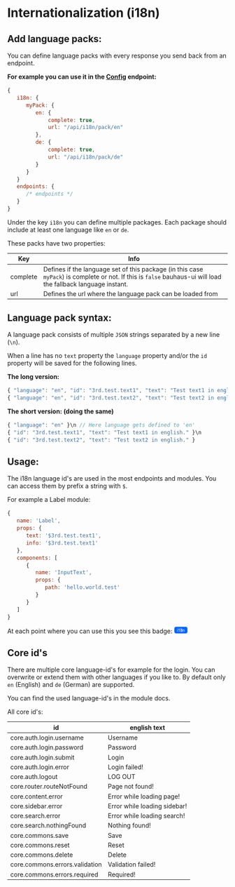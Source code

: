 # Internationalization (i18n)
## Add language packs:
You can define language packs with every response you send back from an endpoint.

**For example you can use it in the [Config](endpoints/Config.md) endpoint:**

```js
{
   i18n: {
      myPack: {
         en: {
             complete: true,
             url: "/api/i18n/pack/en"
         },
         de: {
             complete: true,
             url: "/api/i18n/pack/de"
         }
      }
   }
   endpoints: {
      /* endpoints */
   }
}
```

Under the key `i18n` you can define multiple packages. Each package should include at least one language like `en` or `de`.

These packs have two properties:

Key      | Info
-------- | --------------------------------------------------------------------------------------------------------------------------------------------------------------
complete | Defines if the language set of this package (in this case `myPack`) is complete or not. If this is `false` bauhaus-ui will load the fallback language instant.
url      | Defines the url where the language pack can be loaded from

## Language pack syntax:
A language pack consists of multiple `JSON` strings separated by a new line (`\n`).

When a line has no `text` property the `language` property and/or the `id` property will be saved for the following lines.

**The long version:**

```js
{ "language": "en", "id": "3rd.test.text1", "text": "Test text1 in english." }\n
{ "language": "en", "id": "3rd.test.text2", "text": "Test text2 in english." }
```

**The short version: (doing the same)**

```js
{ "language": "en" }\n // Here language gets defined to 'en'
{ "id": "3rd.test.text1", "text": "Test text1 in english." }\n
{ "id": "3rd.test.text2", "text": "Test text2 in english." }
```

## Usage:
The i18n language id's are used in the most endpoints and modules. You can access them by prefix a string with `$`.

For example a Label module:

```js
{
   name: 'Label',
   props: {
      text: '$3rd.test.text1',
      info: '$3rd.test.text1'
   },
   components: [
      {
         name: 'InputText',
         props: {
            path: 'hello.world.test'
         }
      }
   ]
}
```

At each point where you can use this you see this badge: <a href="i18n.md"><img src="img/i18n.png" height="15"/></a>

## Core id's
There are multiple core language-id's for example for the login. You can overwrite or extend them with other languages if you like to. By default only `en` (English) and `de` (German) are supported.

You can find the used language-id's in the module docs.

All core id's:

id                             | english text
------------------------------ | ----------------------------
core.auth.login.username       | Username
core.auth.login.password       | Password
core.auth.login.submit         | Login
core.auth.login.error          | Login failed!
core.auth.logout               | LOG OUT
core.router.routeNotFound      | Page not found!
core.content.error             | Error while loading page!
core.sidebar.error             | Error while loading sidebar!
core.search.error              | Error while loading search!
core.search.nothingFound       | Nothing found!
core.commons.save              | Save
core.commons.reset             | Reset
core.commons.delete            | Delete
core.commons.errors.validation | Validation failed!
core.commons.errors.required   | Required!
